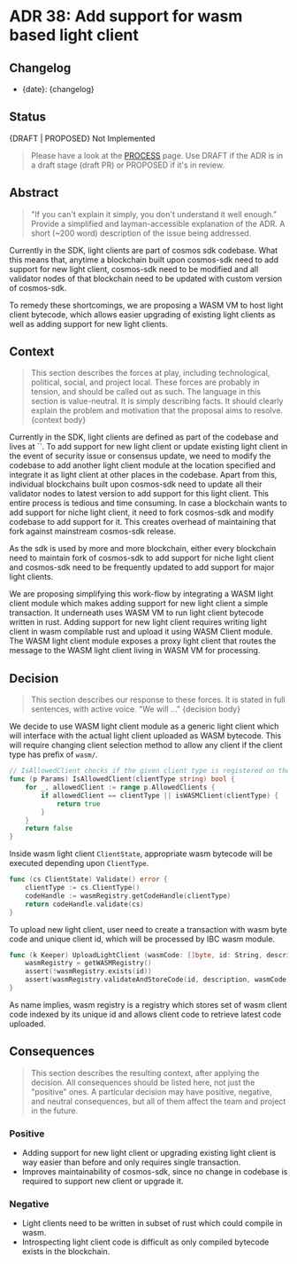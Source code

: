 # ADR 38: Add support for wasm based light client
## Changelog
- {date}: {changelog}
## Status
{DRAFT | PROPOSED} Not Implemented
> Please have a look at the [PROCESS](./PROCESS.md#adr-status) page.
> Use DRAFT if the ADR is in a draft stage (draft PR) or PROPOSED if it's in review.
## Abstract
> "If you can't explain it simply, you don't understand it well enough." Provide a simplified and layman-accessible explanation of the ADR.
> A short (~200 word) description of the issue being addressed.

Currently in the SDK, light clients are part of cosmos sdk codebase. What this means that, anytime a blockchain built upon cosmos-sdk need to add
support for new light client, cosmos-sdk need to be modified and all validator nodes of that blockchain need to be updated with custom version of
cosmos-sdk. 

To remedy these shortcomings, we are proposing a WASM VM to host light client bytecode, which allows easier upgrading of existing light clients
as well as adding support for new light clients.
## Context
> This section describes the forces at play, including technological, political, social, and project local. These forces are probably in tension, and should be called out as such. The language in this section is value-neutral. It is simply describing facts. It should clearly explain the problem and motivation that the proposal aims to resolve.
> {context body}
>
Currently in the SDK, light clients are defined as part of the codebase and lives at ``. To add support for new light client or
update existing light client in the event of security issue or consensus update, we need to modify the codebase to add another light client
module at the location specified and integrate it as light client at other places in the codebase. Apart from this, individual blockchains built upon cosmos-sdk
need to update all their validator nodes to latest version to add support for this light client. This entire process is tedious and time consuming.
In case a blockchain wants to add support for niche light client, it need to fork cosmos-sdk and modify codebase to add support for it. This creates overhead of
maintaining that fork against mainstream cosmos-sdk release.

As the sdk is used by more and more blockchain, either every blockchain need to maintain fork of cosmos-sdk to add support for niche light client and
cosmos-sdk need to be frequently updated to add support for major light clients.

We are proposing simplifying this work-flow by integrating a WASM light client module which makes adding support for new light client a simple transaction.
It underneath uses WASM VM to run light client bytecode written in rust. Adding support for new light client requires writing light client in wasm compilable rust
and upload it using WASM Client module. The WASM light client module exposes a proxy light client that routes the message to the WASM light client living in
WASM VM for processing.
## Decision
> This section describes our response to these forces. It is stated in full sentences, with active voice. "We will ..."
> {decision body}

We decide to use WASM light client module as a generic light client which will interface with the actual light client uploaded as WASM bytecode.
This will require changing client selection method to allow any client if the client type has prefix of `wasm/`.
```go
// IsAllowedClient checks if the given client type is registered on the allowlist.
func (p Params) IsAllowedClient(clientType string) bool {
	for _, allowedClient := range p.AllowedClients {
		if allowedClient == clientType || isWASMClient(clientType) {
			return true
		}
	}
	return false
}
```
Inside wasm light client `ClientState`, appropriate wasm bytecode will be executed depending upon `ClientType`.
```go
func (cs ClientState) Validate() error {
	clientType := cs.ClientType()
    codeHandle := wasmRegistry.getCodeHandle(clientType)
    return codeHandle.validate(cs)
}
```
To upload new light client, user need to create a transaction with wasm byte code and unique client id, which will be processed by IBC wasm module.
```go
func (k Keeper) UploadLightClient (wasmCode: []byte, id: String, description: String) {
    wasmRegistry = getWASMRegistry()
    assert(!wasmRegistry.exists(id))
    assert(wasmRegistry.validateAndStoreCode(id, description, wasmCode, false))
}
```
As name implies, wasm registry is a registry which stores set of wasm client code indexed by its unique id and allows client code to retrieve latest code uploaded.
## Consequences
> This section describes the resulting context, after applying the decision. All consequences should be listed here, not just the "positive" ones. A particular decision may have positive, negative, and neutral consequences, but all of them affect the team and project in the future.
### Positive
- Adding support for new light client or upgrading existing light client is way easier than before and only requires single transaction.
- Improves maintainability of cosmos-sdk, since no change in codebase is required to support new client or upgrade it.
### Negative
- Light clients need to be written in subset of rust which could compile in wasm.
- Introspecting light client code is difficult as only compiled bytecode exists in the blockchain.
